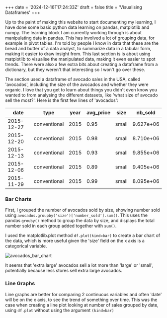 +++
date = '2024-12-16T17:24:33Z'
draft = false
title = 'Visualising Dataframes'
+++

Up to the paint of making this website to start documenting my learning, I have done some basic python data learning on pandas, matplotlib and numpy. The learning block I am currently working through is about manipulating data in pandas. This has involved a lot of grouping data, for example in pivot tables. I'm told by people I know in data that these are the bread and butter of a data analyst, to summarize data in a tabular form, making it easier to draw insight from. This last section is is about using matplotlib to visualise the manipulated data, making it even easier to spot trends. There were also a few extra bits about creating a dataframe from a dictionary, but they weren't that interesting so I won't go over these.

The section used a dataframe of avocado sales in the USA, called 'avocados', including the size of the avocados and whether they were organic. I love that you get to learn about things you didn't even know you wanted to from analysing the different datasets, like 'what size of avocado sell the most?'. Here is the first few lines of 'avocados':


|         date|         type | year | avg_price |  size |   nb_sold|
|-------------|--------------|------|-----------|-------|----------|
|  2015-12-27 | conventional | 2015 |      0.95 | small | 9.627e+06|
|  2015-12-20 | conventional | 2015 |      0.98 | small | 8.710e+06|
|  2015-12-13 | conventional | 2015 |      0.93 | small | 9.855e+06|
|  2015-12-06 | conventional | 2015 |      0.89 | small | 9.405e+06|
|  2015-11-29 | conventional | 2015 |      0.99 | small | 8.095e+06|

### Bar Charts

First, I grouped the number of avocados sold by size, showing number sold using `avocados.groupby('size')['number_sold'].sum()`. This uses the pandas `grouby()` method to group the data by size, and displays the total number sold in each group added together with `sum()`.

I used the matplotlib.plot method `df.plot(kind=bar)` to create a bar chart of the data, which is more useful given the 'size' field on the x axis is a categorical variable. 

![avocados_bar_chart](/img/avocados_bar_chart.jpg)

It seems that 'extra large' avocados sell a lot more than 'large' or 'small', potentially because less stores sell extra large avocados.

### Line Graphs

Line graphs are better for comparing 2 continuous variables and often 'date' will be on the x axis, to see the trend of something over time. This was the case when creating a line plot looking at number of sales grouped by date, using `df.plot` without using the argument `(kind=bar)`



